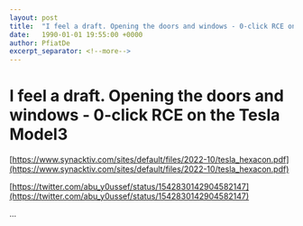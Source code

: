 ```yaml
---
layout: post
title:  "I feel a draft. Opening the doors and windows - 0-click RCE on the Tesla Model3"
date:   1990-01-01 19:55:00 +0000
author: PfiatDe
excerpt_separator: <!--more-->
---
```


# I feel a draft. Opening the doors and windows - 0-click RCE on the Tesla Model3

[https://www.synacktiv.com/sites/default/files/2022-10/tesla_hexacon.pdf](https://www.synacktiv.com/sites/default/files/2022-10/tesla_hexacon.pdf)

[https://twitter.com/abu_y0ussef/status/1542830142904582147](https://twitter.com/abu_y0ussef/status/1542830142904582147)

...
<!--more-->
